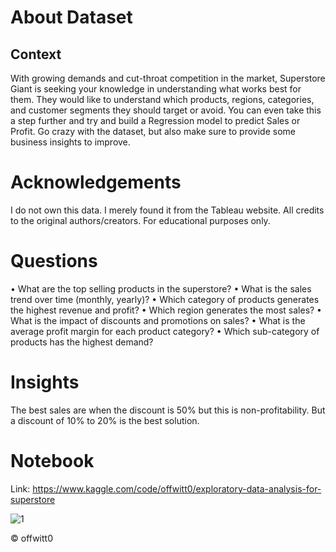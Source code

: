 # About Dataset
## Context

With growing demands and cut-throat competition in the market, Superstore Giant is seeking your knowledge in understanding what works best for them. They would like to understand which products, regions, categories, and customer segments they should target or avoid.
You can even take this a step further and try and build a Regression model to predict Sales or Profit.
Go crazy with the dataset, but also make sure to provide some business insights to improve.

# Acknowledgements

I do not own this data. I merely found it from the Tableau website. All credits to the original authors/creators. For educational purposes only.

# Questions
  •	What are the top selling products in the superstore?
  •	What is the sales trend over time (monthly, yearly)?
  •	Which category of products generates the highest revenue and profit?
  •	Which region generates the most sales?
  •	What is the impact of discounts and promotions on sales?
  •	What is the average profit margin for each product category?
  •	Which sub-category of products has the highest demand?
# Insights
  The best sales are when the discount is 50% but this is non-profitability.
  But a discount of 10% to 20% is the best solution.
# Notebook
  Link: https://www.kaggle.com/code/offwitt0/exploratory-data-analysis-for-superstore

![1](https://github.com/offwitt0/Analysing-Sales-In-Superstore/assets/81443480/14743296-cbdc-4c4a-a1d8-82b00e31f7e5)

© offwitt0
